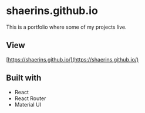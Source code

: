 # shaerins.github.io

This is a portfolio where some of my projects live.

## View

[https://shaerins.github.io/](https://shaerins.github.io/)

## Built with
* React
* React Router
* Material UI
